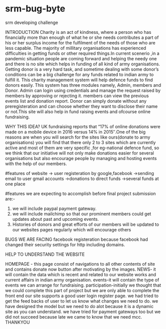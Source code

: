 # srm-bug-byte
srm developing challenge


INTRODUCTION 
Charity is an act of kindness, where a person who has financially more than enough of what he or she needs contributes a part of his or her surplus income for the fulfilment of the needs of those who are less capable. The majority of millitary organisations has experienced difficulties in getting funds or other required things.In current scenerio ,in a pandemic situation people are coming forward and helping the needy one and there is no site which helps in funding of all kind of army organisations. Getting donor is a very hard task, and sometime dealing with some donor’s conditions can be a big challenge for any funds related to indian army to fulfill it. This charity management system will help defence funds to find donors easily. This system has three modules namely, Admin, members and Donor. Admin can login using credentials and manage the request raised by members by approving or rejecting it. members can view the previous events list and donation report. Donor can simply donate without any preregisteration and can choose whether they want to disclose their name or not.This site will also help in fund raising events and ofcourse online fundraising.


WHY THIS IDEA?
 UK fundraising reports that “17% of online donations were made on a mobile device in 2016 versus 14% in 2015″.One of the big reasons are when you will search for the sites like ours(donate to army organisations) you will find that there only 2 to 3 sites which are currently active and most of them are very specific ,for eg-national defence fund,
 so we think that our initiative will not only make donations easier for several organisations but also encourage people by managing and hosting events with the help of our members.
 
 

 
#features of website
-> user registeration by google,facebook
->sending email to user gmail accounts
->donations to direct funds
->several funds at one place

#features we are expecting to accomplish before final project submission are:-
1) we will include paypal payment gateway.
2) we will include mailchimp so that our prominent members could get updates about past and upcoming events.
3) Histories of donors and great efforts of our members will be updated to our websites pages regularly which will encourage others


BUGS WE ARE FACING
facebook registeration because facebook had changed their security settings for http including domains.







HELP  TO UNDERSTAND THE WEBSITE

HOMEPAGE - this page consist of navigations to all other contents of site and contains donate now button after motivating by the images.
NEWS- it will contain the data which is recent and related to our website works and current affairs in indian army organisation.
events-it will contain the type of events we can arrange for fundraising.
participation-initially we thought that we could complete this part of project but we are only able to complete the front end
our site supports a good user login register page.
we had tried to get the feed backs of user to let us know what changes we need to do.
we have designed the model but we need to do alot because it is a dynamic site as you can understand.
we have tried for payment gateways too but we did not succeed because late we came to know that we need mcc.
THANKYOU
